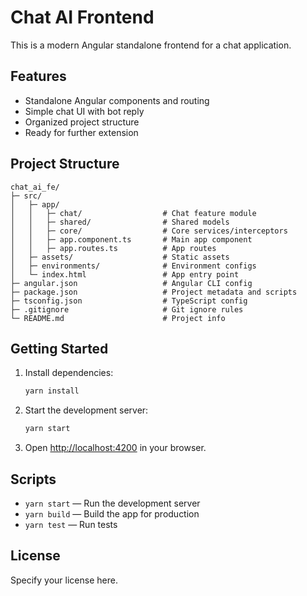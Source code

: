 # Chat AI Frontend

This is a modern Angular standalone frontend for a chat application.

## Features
- Standalone Angular components and routing
- Simple chat UI with bot reply
- Organized project structure
- Ready for further extension

## Project Structure
```
chat_ai_fe/
├─ src/
│   ├─ app/
│   │   ├─ chat/                  # Chat feature module
│   │   ├─ shared/                # Shared models
│   │   ├─ core/                  # Core services/interceptors
│   │   ├─ app.component.ts       # Main app component
│   │   ├─ app.routes.ts          # App routes
│   ├─ assets/                    # Static assets
│   ├─ environments/              # Environment configs
│   └─ index.html                 # App entry point
├─ angular.json                   # Angular CLI config
├─ package.json                   # Project metadata and scripts
├─ tsconfig.json                  # TypeScript config
├─ .gitignore                     # Git ignore rules
└─ README.md                      # Project info
```

## Getting Started
1. Install dependencies:
	```bash
	yarn install
	```
2. Start the development server:
	```bash
	yarn start
	```
3. Open [http://localhost:4200](http://localhost:4200) in your browser.

## Scripts
- `yarn start` — Run the development server
- `yarn build` — Build the app for production
- `yarn test` — Run tests

## License
Specify your license here.
